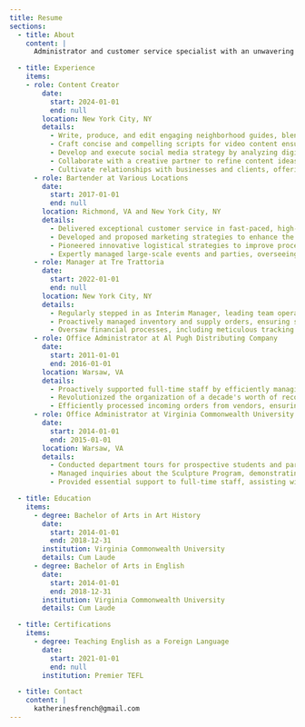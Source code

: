 ```yaml
---
title: Resume
sections:
  - title: About
    content: |
      Administrator and customer service specialist with an unwavering passion and energy for people. I believe the best customer experiences come from a personable, positive, and enthusiastic demeanor, which is reflected consistently through my work.

  - title: Experience
    items:
    - role: Content Creator
        date:
          start: 2024-01-01
          end: null
        location: New York City, NY
        details:
          - Write, produce, and edit engaging neighborhood guides, blending storytelling and personal insights with strategic brand partnerships to showcase New York City’s food, drink, activities, and walking tours.
          - Craft concise and compelling scripts for video content ensuring clear, engaging, and informative messaging.
          - Develop and execute social media strategy by analyzing digital trends, leveraging Instagram analytics for engagement insights, and optimizing content performance using tools like Linktree and Canva.
          - Collaborate with a creative partner to refine content ideas, enhance production quality, and maintain an authentic voice and engaging brand voice.
          - Cultivate relationships with businesses and clients, offering promotional services that drive engagement while preserving audience trust.
      - role: Bartender at Various Locations
        date:
          start: 2017-01-01
          end: null
        location: Richmond, VA and New York City, NY
        details:
          - Delivered exceptional customer service in fast-paced, high-volume environments, and mentored junior staff, fostering a culture of excellence and enhancing overall team performance.
          - Developed and proposed marketing strategies to enhance the establishment's presence on social media and through promotional events. Crafted detailed action plans with clear projections, contributing to increased brand visibility and customer engagement.
          - Pioneered innovative logistical strategies to improve processes, optimize space utilization, and minimize waste, leading to enhanced operational efficiency and significant cost savings.
          - Expertly managed large-scale events and parties, overseeing all aspects from customer engagement to beverage service, ensuring memorable experiences for attendees.
      - role: Manager at Tre Trattoria
        date:
          start: 2022-01-01
          end: null
        location: New York City, NY
        details:
          - Regularly stepped in as Interim Manager, leading team operations and ensuring optimal performance.
          - Proactively managed inventory and supply orders, ensuring seamless restaurant operations.
          - Oversaw financial processes, including meticulous tracking of tips, invoice processing, and managing petty cash. Effectively maintained balanced accounts through vigilant oversight, proactively preventing any fiscal discrepancies.
      - role: Office Administrator at Al Pugh Distributing Company
        date:
          start: 2011-01-01
          end: 2016-01-01
        location: Warsaw, VA
        details:
          - Proactively supported full-time staff by efficiently managing day-to-day tasks and anticipating their needs, contributing to improved workflow and productivity.
          - Revolutionized the organization of a decade's worth of records, completing a projected three-month task within weeks, in anticipation of an upcoming audit. This efficient and effective system was subsequently adopted as the company standard, showcasing exceptional organizational acumen and proactive problem-solving.
          - Efficiently processed incoming orders from vendors, ensuring accurate data logging and timely order fulfillment in the company Retail Accounting System.
      - role: Office Administrator at Virginia Commonwealth University
        date:
          start: 2014-01-01
          end: 2015-01-01
        location: Warsaw, VA
        details:
          - Conducted department tours for prospective students and parents, effectively communicating the program's features and academic strengths, and enhancing the department's image and appeal.
          - Managed inquiries about the Sculpture Program, demonstrating excellent communication skills and efficient routing of information to relevant staff members.
          - Provided essential support to full-time staff, assisting with various projects and tasks, thereby contributing to the smooth functioning of the department.

  - title: Education
    items:
      - degree: Bachelor of Arts in Art History
        date:
          start: 2014-01-01
          end: 2018-12-31
        institution: Virginia Commonwealth University
        details: Cum Laude
      - degree: Bachelor of Arts in English
        date:
          start: 2014-01-01
          end: 2018-12-31
        institution: Virginia Commonwealth University
        details: Cum Laude

  - title: Certifications
    items:
      - degree: Teaching English as a Foreign Language
        date:
          start: 2021-01-01
          end: null
        institution: Premier TEFL

  - title: Contact
    content: |
      katherinesfrench@gmail.com
---
```

